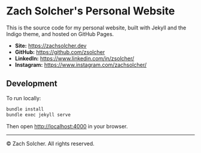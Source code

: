 # Zach Solcher's Personal Website

This is the source code for my personal website, built with Jekyll and the Indigo theme, and hosted on GitHub Pages.

- **Site:** https://zachsolcher.dev
- **GitHub:** https://github.com/zsolcher
- **LinkedIn:** https://www.linkedin.com/in/zsolcher/
- **Instagram:** https://www.instagram.com/zachsolcher/

## Development

To run locally:

```sh
bundle install
bundle exec jekyll serve
```

Then open [http://localhost:4000](http://localhost:4000) in your browser.

---

© Zach Solcher. All rights reserved.
